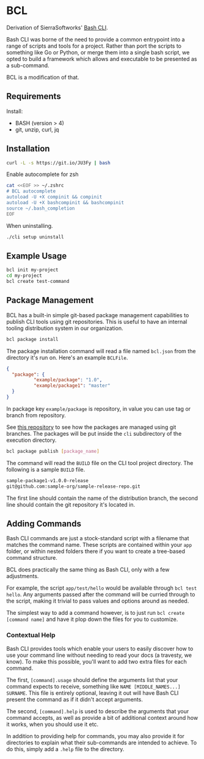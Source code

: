 # BCL

Derivation of SierraSoftworks' [Bash CLI](https://github.com/SierraSoftworks/bash-cli).

Bash CLI was borne of the need to provide a common entrypoint into a range of scripts
and tools for a project. Rather than port the scripts to something like Go or Python,
or merge them into a single bash script, we opted to build a framework which allows
and executable to be presented as a sub-command.

BCL is a modification of that.

## Requirements

Install:

- BASH (version > 4)
- git, unzip, curl, jq

## Installation

```bash
curl -L -s https://git.io/JU3Fy | bash
```

Enable autocomplete for zsh

```bash
cat <<EOF >> ~/.zshrc
# BCL autocomplete
autoload -U +X compinit && compinit
autoload -U +X bashcompinit && bashcompinit
source ~/.bash_completion
EOF
```

When uninstalling.

```sh
./cli setup uninstall
```

## Example Usage

```sh
bcl init my-project
cd my-project
bcl create test-command
```

## Package Management

BCL has a built-in simple git-based package management capabilities to publish CLI tools using git
repositories. This is useful to have an internal tooling distribution system in our organization.

```bash
bcl package install
```

The package installation command will read a file named `bcl.json` from the directory it's run on.
Here's an example `BCLFile`.

```json
{
  "package": {
          "example/package": "1.0",
          "example/package1": "master"
  }
}
```

In package key `example/package` is repository, in value you can use tag or branch from repository.

See [this repository](https://github.com/sdsdkkk/branch-test) to see how the packages are managed
using git branches. The packages will be put inside the `cli` subdirectory of the execution directory.

```bash
bcl package publish [package_name]
```

The command will read the `BUILD` file on the CLI tool project directory. The following is a sample
`BUILD` file.

```bash
sample-package1-v1.0.0-release
git@github.com:sample-org/sample-release-repo.git
```

The first line should contain the name of the distribution branch, the second line should contain
the git repository it's located in.

## Adding Commands

Bash CLI commands are just a stock-standard script with a filename that matches the command name.
These scripts are contained within your `app` folder, or within nested folders there if you want
to create a tree-based command structure.

BCL does practically the same thing as Bash CLI, only with a few adjustments.

For example, the script `app/test/hello` would be available through `bcl test hello`. Any arguments
passed after the command will be curried through to the script, making it trivial to pass values and
options around as needed.

The simplest way to add a command however, is to just run `bcl create [command name]`
and have it plop down the files for you to customize.

### Contextual Help

Bash CLI provides tools which enable your users to easily discover how to use your command line without
needing to read your docs (a travesty, we know). To make this possible, you'll want to add two extra
files for each command.

The first, `[command].usage` should define the arguments list that your command expects to receive,
something like `NAME [MIDDLE_NAMES...] SURNAME`. This file is entirely optional, leaving it out will
have Bash CLI present the command as if it didn't accept arguments.

The second, `[command].help` is used to describe the arguments that your command accepts, as well as
provide a bit of additional context around how it works, when you should use it etc.

In addition to providing help for commands, you may also provide it for directories to explain what
their sub-commands are intended to achieve. To do this, simply add a `.help` file to the directory.
